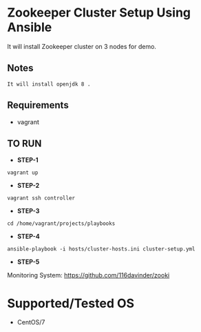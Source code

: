 # Zookeeper Cluster Setup Using Ansible
It will install Zookeeper cluster on 3 nodes for demo.

## Notes
```
It will install openjdk 8 .
```

## Requirements
* vagrant

## TO RUN
* **STEP-1**
```
vagrant up
```

* **STEP-2**
```
vagrant ssh controller
```

* **STEP-3**
```
cd /home/vagrant/projects/playbooks
```

* **STEP-4**
```
ansible-playbook -i hosts/cluster-hosts.ini cluster-setup.yml
```

* **STEP-5**

Monitoring System: https://github.com/116davinder/zooki

# Supported/Tested OS
* CentOS/7
